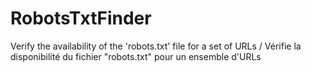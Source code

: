# RobotsTxtFinder
Verify the availability of the 'robots.txt' file for a set of URLs / Vérifie la disponibilité du fichier "robots.txt" pour un ensemble d'URLs

